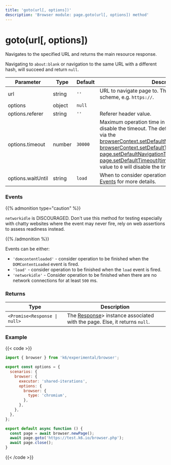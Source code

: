 ```yaml
---
title: 'goto(url[, options])'
description: 'Browser module: page.goto(url[, options]) method'
---
```


# goto(url[, options])

Navigates to the specified URL and returns the main resource response.

Navigating to `about:blank` or navigation to the same URL with a different hash, will succeed and return `null`.

<TableWithNestedRows>

| Parameter         | Type   | Default | Description                                                                                                                                                                                                                                                                                                                                                                                                                                                                                                                                                                                                                                                                                                                                                                                                                                    |
| ----------------- | ------ | ------- | ---------------------------------------------------------------------------------------------------------------------------------------------------------------------------------------------------------------------------------------------------------------------------------------------------------------------------------------------------------------------------------------------------------------------------------------------------------------------------------------------------------------------------------------------------------------------------------------------------------------------------------------------------------------------------------------------------------------------------------------------------------------------------------------------------------------------------------------------- |
| url               | string | `''`    | URL to navigate page to. The url should include scheme, e.g. `https://`.                                                                                                                                                                                                                                                                                                                                                                                                                                                                                                                                                                                                                                                                                                                                                                       |
| options           | object | `null`  |                                                                                                                                                                                                                                                                                                                                                                                                                                                                                                                                                                                                                                                                                                                                                                                                                                                |
| options.referer   | string | `''`    | Referer header value.                                                                                                                                                                                                                                                                                                                                                                                                                                                                                                                                                                                                                                                                                                                                                                                                                          |
| options.timeout   | number | `30000` | Maximum operation time in milliseconds. Pass `0` to disable the timeout. The default value can be changed via the [browserContext.setDefaultNavigationTimeout(timeout)](https://grafana.com/docs/k6/<K6_VERSION>/javascript-api/k6-experimental/browser/browsercontext/setdefaultnavigationtimeout/), [browserContext.setDefaultTimeout(timeout)](https://grafana.com/docs/k6/<K6_VERSION>/javascript-api/k6-experimental/browser/browsercontext/setdefaulttimeout/), [page.setDefaultNavigationTimeout(timeout)](https://grafana.com/docs/k6/<K6_VERSION>/javascript-api/k6-experimental/browser/page/setdefaultnavigationtimeout/) or [page.setDefaultTimeout(timeout)](https://grafana.com/docs/k6/<K6_VERSION>/javascript-api/k6-experimental/browser/page/setdefaulttimeout/) methods. Setting the value to `0` will disable the timeout. |
| options.waitUntil | string | `load`  | When to consider operation to have succeeded. See [Events](#events) for more details.                                                                                                                                                                                                                                                                                                                                                                                                                                                                                                                                                                                                                                                                                                                                                          |

</TableWithNestedRows>

### Events

{{% admonition type="caution" %}}

`networkidle` is DISCOURAGED. Don't use this method for testing especially with chatty websites where the event may never fire, rely on web assertions to assess readiness instead.

{{% /admonition %}}

Events can be either:

- `'domcontentloaded'` - consider operation to be finished when the `DOMContentLoaded` event is fired.
- `'load'` - consider operation to be finished when the `load` event is fired.
- `'networkidle'` - Consider operation to be finished when there are no network connections for at least `500` ms.

### Returns

| Type                         | Description                                                                                                                                                            |
| ---------------------------- | ---------------------------------------------------------------------------------------------------------------------------------------------------------------------- |
| `<Promise<Response \| null>` | The [Response](https://grafana.com/docs/k6/<K6_VERSION>/javascript-api/k6-experimental/browser/response/)> instance associated with the page. Else, it returns `null`. |

### Example

{{< code >}}

```javascript
import { browser } from 'k6/experimental/browser';

export const options = {
  scenarios: {
    browser: {
      executor: 'shared-iterations',
      options: {
        browser: {
          type: 'chromium',
        },
      },
    },
  },
};

export default async function () {
  const page = await browser.newPage();
  await page.goto('https://test.k6.io/browser.php');
  await page.close();
}
```

{{< /code >}}
